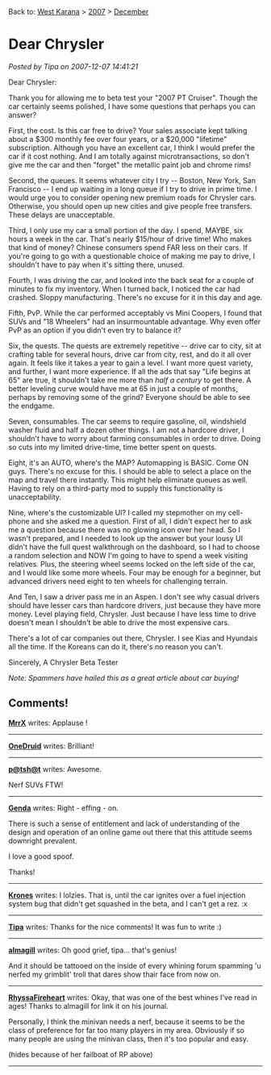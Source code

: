 Back to: [West Karana](/posts/westkarana.md) > [2007](/posts/2007/westkarana.md) > [December](./westkarana.md)
# Dear Chrysler

*Posted by Tipa on 2007-12-07 14:41:21*

Dear Chrysler:

Thank you for allowing me to beta test your "2007 PT Cruiser". Though the car certainly seems polished, I have some questions that perhaps you can answer?

First, the cost. Is this car free to drive? Your sales associate kept talking about a $300 monthly fee over four years, or a $20,000 "lifetime" subscription. Although you have an excellent car, I think I would prefer the car if it cost nothing. And I am totally against microtransactions, so don't give me the car and then "forget" the metallic paint job and chrome rims!

Second, the queues. It seems whatever city I try -- Boston, New York, San Francisco -- I end up waiting in a long queue if I try to drive in prime time. I would urge you to consider opening new premium roads for Chrysler cars. Otherwise, you should open up new cities and give people free transfers. These delays are unacceptable.

Third, I only use my car a small portion of the day. I spend, MAYBE, six hours a week in the car. That's nearly $15/hour of drive time! Who makes that kind of money? Chinese consumers spend FAR less on their cars. If you're going to go with a questionable choice of making me pay to drive, I shouldn't have to pay when it's sitting there, unused.

Fourth, I was driving the car, and looked into the back seat for a couple of minutes to fix my inventory. When I turned back, I noticed the car had crashed. Sloppy manufacturing. There's no excuse for it in this day and age.

Fifth, PvP. While the car performed acceptably vs Mini Coopers, I found that SUVs and "18 Wheelers" had an insurmountable advantage. Why even offer PvP as an option if you didn't even try to balance it?

Six, the quests. The quests are extremely repetitive -- drive car to city, sit at crafting table for several hours, drive car from city, rest, and do it all over again. It feels like it takes a year to gain a level. I want more quest variety, and further, I want more experience. If all the ads that say "Life begins at 65" are true, it shouldn't take me more than *half a century* to get there. A better leveling curve would have me at 65 in just a couple of months, perhaps by removing some of the grind? Everyone should be able to see the endgame.

Seven, consumables. The car seems to require gasoline, oil, windshield washer fluid and half a dozen other things. I am not a hardcore driver, I shouldn't have to worry about farming consumables in order to drive. Doing so cuts into my limited drive-time, time better spent on quests.

Eight, it's an AUTO, where's the MAP? Automapping is BASIC. Come ON guys. There's no excuse for this. I should be able to select a place on the map and travel there instantly. This might help eliminate queues as well. Having to rely on a third-party mod to supply this functionality is unacceptability.

Nine, where's the customizable UI? I called my stepmother on my cell-phone and she asked me a question. First of all, I didn't expect her to ask me a question because there was no glowing icon over her head. So I wasn't prepared, and I needed to look up the answer but your lousy UI didn't have the full quest walkthrough on the dashboard, so I had to choose a random selection and NOW I'm going to have to spend a week visiting relatives. Plus, the steering wheel seems locked on the left side of the car, and I would like some more wheels. Four may be enough for a beginner, but advanced drivers need eight to ten wheels for challenging terrain.

And Ten, I saw a driver pass me in an Aspen. I don't see why casual drivers should have lesser cars than hardcore drivers, just because they have more money. Level playing field, Chrysler. Just because I have less time to drive doesn't mean I shouldn't be able to drive the most expensive cars.

There's a lot of car companies out there, Chrysler. I see Kias and Hyundais all the time. If the Koreans can do it, there's no reason you can't.

Sincerely,
A Chrysler Beta Tester

*Note: Spammers have hailed this as a great article about car buying!*


## Comments!

**[MrrX](http://mrrx.wordpress.com)** writes: Applause !

---

**[OneDruid](http://www.onedruid.com)** writes: Brilliant!

---

**[p@tsh@t](http://potshot.wordpress.com)** writes: Awesome.

Nerf SUVs FTW!

---

**[Genda](http://www.thegrouchygamer.com)** writes: Right - effing - on.

There is such a sense of entitlement and lack of understanding of the design and operation of an online game out there that this attitude seems downright prevalent. 

I love a good spoof.

Thanks!

---

**[Krones](http://www.plaguelands.com)** writes: I lolzies. That is, until the car ignites over a fuel injection system bug that didn't get squashed in the beta, and I can't get a rez. :x

---

**[Tipa](https://chasingdings.com)** writes: Thanks for the nice comments! It was fun to write :)




---

**[almagill](http://gudeman.co.uk)** writes: Oh good grief, tipa... that's genius!

And it should be tattooed on the inside of every whining forum spamming 'u nerfed my grimblit' troll that dares show thair face from now on.

---

**[RhyssaFireheart](http://rhyssafireheart.livejournal.com)** writes: Okay, that was one of the best whines I've read in ages! Thanks to almagill for link it on his journal. 

Personally, I think the minivan needs a nerf, because it seems to be the class of preference for far too many players in my area. Obviously if so many people are using the minivan class, then it's too popular and easy. 

(hides because of her failboat of RP above)

---

